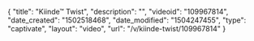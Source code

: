 {
    "title": "Kiinde&trade; Twist",
    "description": "",
    "videoid": "109967814",
    "date_created": "1502518468",
    "date_modified": "1504247455",
    "type": "captivate",
    "layout": "video",
    "url": "\/v\/kiinde-twist\/109967814"
}